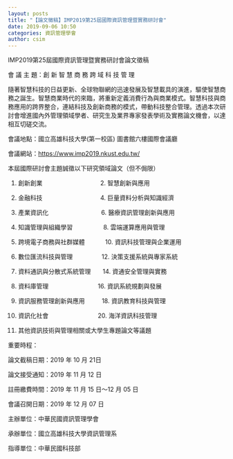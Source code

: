 ```yaml
---
layout: posts
title: "【論文徵稿】IMP2019第25屆國際資訊管理暨實務研討會"
date: 2019-09-06 10:50
categories: 資訊管理學會
author: csim
---
```


IMP2019第25屆國際資訊管理暨實務研討會論文徵稿

會 議 主 題：創 新 智 慧 商 務 跨 域 科 技 管 理 

隨著智慧科技的日益更新、全球物聯網的迅速發展及智慧載具的演進，驅使智慧商務之誕生。智慧商業時代的來臨，將重新定義消費行為與商業模式。智慧科技與商務應用的跨界整合，連結科技及創新商務的模式，帶動科技整合管理。透過本次研討會增進國內外管理領域學者、研究生及業界專家發表學術及實務論文機會，以達相互切磋交流。

會議地點：國立高雄科技大學(第一校區) 圖書館六樓國際會議廳

會議網站：https://www.imp2019.nkust.edu.tw/

本屆國際研討會主題誠徵以下研究領域論文（但不侷限）

1. 創新創業                                  2. 智慧創新與應用

3. 金融科技                                  4. 巨量資料分析與知識經濟

5. 產業資訊化                               6. 醫療資訊管理創新與應用

7. 知識管理與組織學習                  8. 雲端運算應用與管理

9. 跨境電子商務與社群媒體            10. 資訊科技管理與企業運用

11. 數位匯流科技與管理                 12. 決策支援系統與專家系統

13. 資料通訊與分散式系統管理       14. 資通安全管理與實務

15. 資料庫管理                             16. 資訊系統規劃與發展

17. 資訊服務管理創新與應用          18. 資訊教育科技與管理

19. 資訊化社會                             20. 海洋資訊科技管理

21. 其他資訊技術與管理相關或大學生專題論文等議題

重要時程：

論文截稿日期：2019 年 10 月 21日

論文接受通知：2019 年 11 月 12 日

註冊繳費時間：2019 年 11 月 15 日～12 月 05 日

會議召開日期：2019 年 12 月 07 日

主辦單位：中華民國資訊管理學會

承辦單位：國立高雄科技大學資訊管理系

指導單位：中華民國科技部
